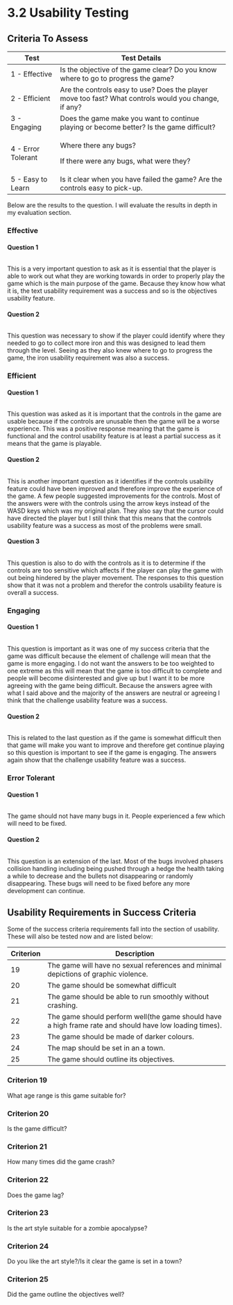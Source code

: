 # 3.2 Usability Testing

## Criteria To Assess

| Test               | Test Details                                                                                         |
| ------------------ | ---------------------------------------------------------------------------------------------------- |
| 1 - Effective      | Is the objective of the game clear? Do you know where to go to progress the game?                    |
| 2 - Efficient      | Are the controls easy to use? Does the player move too fast? What controls would you change, if any? |
| 3 - Engaging       | Does the game make you want to continue playing or become better? Is the game difficult?             |
| 4 - Error Tolerant | <p>Where there any bugs?</p><p>If there were any bugs, what were they?</p>                           |
| 5 - Easy to Learn  | Is it clear when you have failed the game? Are the controls easy to pick-up.                         |

Below are the results to the question. I will evaluate the results in depth in my evaluation section.

### Effective

#### Question 1

<figure><img src="../.gitbook/assets/image (2).png" alt=""><figcaption></figcaption></figure>

This is a very important question to ask as it is essential that the player is able to work out what they are working towards in order to properly play the game which is the main purpose of the game. Because they know how what it is, the text usability requirement was a success and so is the objectives usability feature.

#### Question 2

<figure><img src="../.gitbook/assets/image (16).png" alt=""><figcaption></figcaption></figure>

This question was necessary to show if the player could identify where they needed to go to collect more iron and this was designed to lead them through the level. Seeing as they also knew where to go to progress the game, the iron usability requirement was also a success.

### Efficient

#### Question 1

<figure><img src="../.gitbook/assets/image (12).png" alt=""><figcaption></figcaption></figure>

This question was asked as it is important that the controls in the game are usable because if the controls are unusable then the game will be a worse experience. This was a positive response meaning that the game is functional and the control usability feature is at least a partial success as it means that the game is playable.

#### Question 2

<figure><img src="../.gitbook/assets/image (5).png" alt=""><figcaption></figcaption></figure>

This is another important question as it identifies if the controls usability feature could have been improved and therefore improve the experience of the game. A few people suggested improvements for the controls. Most of the answers were with the controls using the arrow keys instead of the WASD keys which was my original plan. They also say that the cursor could have directed the player but I still think that this means that the controls usability feature was a success as most of the problems were small.

#### Question 3

<figure><img src="../.gitbook/assets/image.png" alt=""><figcaption></figcaption></figure>

This question is also to do with the controls as it is to determine if the controls are too sensitive which affects if the player can play the game with out being hindered by the player movement. The responses to this question show that it was not a problem and therefor the controls usability feature is overall a success.

### Engaging

#### Question 1

<figure><img src="../.gitbook/assets/image (6).png" alt=""><figcaption></figcaption></figure>

This question is important as it was one of my success criteria that the game was difficult because the element of challenge will mean that the game is more engaging. I do not want the answers to be too weighted to one extreme as this will mean that the game is too difficult to complete and people will become disinterested and give up but I want it to be more agreeing with the game being difficult. Because the answers agree with what I said above and the majority of the answers are neutral or agreeing I think that the challenge usability feature was a success.

#### Question 2

<figure><img src="../.gitbook/assets/image (4).png" alt=""><figcaption></figcaption></figure>

This is related to the last question as if the game is somewhat difficult then that game will make you want to improve and therefore get continue playing so this question is important to see if the game is engaging. The answers again show that the challenge usability feature was a success.

### Error Tolerant

#### Question 1

<figure><img src="../.gitbook/assets/image (20).png" alt=""><figcaption></figcaption></figure>

The game should not have many bugs in it. People experienced a few which will need to be fixed.

#### Question 2

<figure><img src="../.gitbook/assets/image (13).png" alt=""><figcaption></figcaption></figure>

This question is an extension of the last. Most of the bugs involved phasers collision handling including being pushed through a hedge the health taking a while to decrease and the bullets not disappearing or randomly disappearing. These bugs will need to be fixed before any more development can continue.

## Usability Requirements in Success Criteria

Some of the success criteria requirements fall into the section of usability. These will also be tested now and are listed below:

| Criterion | Description                                                                                             |
| --------- | ------------------------------------------------------------------------------------------------------- |
| 19        | The game will have no sexual references and minimal depictions of graphic violence.                     |
| 20        | The game should be somewhat difficult                                                                   |
| 21        | The game should be able to run smoothly without crashing.                                               |
| 22        | The game should perform well(the game should have a high frame rate and should have low loading times). |
| 23        | The game should be made of darker colours.                                                              |
| 24        | The map should be set in an a town.                                                                     |
| 25        | The game should outline its objectives.                                                                 |

### Criterion 19

What age range is this game suitable for?

### Criterion 20

Is the game difficult?

### Criterion 21

How many times did the game crash?

### Criterion 22

Does the game lag?

### Criterion 23

Is the art style suitable for a zombie apocalypse?

### Criterion 24

Do you like the art style?/Is it clear the game is set in a town?

### Criterion 25

Did the game outline the objectives well?
